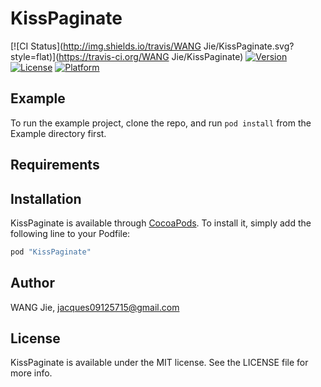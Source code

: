 # KissPaginate

[![CI Status](http://img.shields.io/travis/WANG Jie/KissPaginate.svg?style=flat)](https://travis-ci.org/WANG Jie/KissPaginate)
[![Version](https://img.shields.io/cocoapods/v/KissPaginate.svg?style=flat)](http://cocoapods.org/pods/KissPaginate)
[![License](https://img.shields.io/cocoapods/l/KissPaginate.svg?style=flat)](http://cocoapods.org/pods/KissPaginate)
[![Platform](https://img.shields.io/cocoapods/p/KissPaginate.svg?style=flat)](http://cocoapods.org/pods/KissPaginate)

## Example

To run the example project, clone the repo, and run `pod install` from the Example directory first.

## Requirements

## Installation

KissPaginate is available through [CocoaPods](http://cocoapods.org). To install
it, simply add the following line to your Podfile:

```ruby
pod "KissPaginate"
```

## Author

WANG Jie, jacques09125715@gmail.com

## License

KissPaginate is available under the MIT license. See the LICENSE file for more info.
